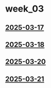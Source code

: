 # week_03 <!-- markmap: foldAll -->
## [2025-03-17](2025-03-17/2025-03-17.html)
## [2025-03-18](2025-03-18/2025-03-18.html)
## [2025-03-20](2025-03-20/2025-03-20.html)
## [2025-03-21](2025-03-21/2025-03-21.html)
